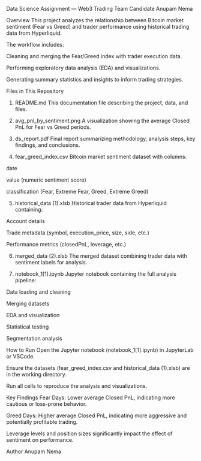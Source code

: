 Data Science Assignment — Web3 Trading Team
Candidate
Anupam Nema

Overview
This project analyzes the relationship between Bitcoin market sentiment (Fear vs Greed) and trader performance using historical trading data from Hyperliquid.

The workflow includes:

Cleaning and merging the Fear/Greed index with trader execution data.

Performing exploratory data analysis (EDA) and visualizations.

Generating summary statistics and insights to inform trading strategies.

Files in This Repository
1. README.md
This documentation file describing the project, data, and files.

2. avg_pnl_by_sentiment.png
A visualization showing the average Closed PnL for Fear vs Greed periods.

3. ds_report.pdf
Final report summarizing methodology, analysis steps, key findings, and conclusions.

4. fear_greed_index.csv
Bitcoin market sentiment dataset with columns:

date

value (numeric sentiment score)

classification (Fear, Extreme Fear, Greed, Extreme Greed)

5. historical_data (1).xlsb
Historical trader data from Hyperliquid containing:

Account details

Trade metadata (symbol, execution_price, size, side, etc.)

Performance metrics (closedPnL, leverage, etc.)

6. merged_data (2).xlsb
The merged dataset combining trader data with sentiment labels for analysis.

7. notebook_1[1].ipynb
Jupyter notebook containing the full analysis pipeline:

Data loading and cleaning

Merging datasets

EDA and visualization

Statistical testing

Segmentation analysis

How to Run
Open the Jupyter notebook (notebook_1[1].ipynb) in JupyterLab or VSCode.

Ensure the datasets (fear_greed_index.csv and historical_data (1).xlsb) are in the working directory.

Run all cells to reproduce the analysis and visualizations.

Key Findings
Fear Days: Lower average Closed PnL, indicating more cautious or loss-prone behavior.

Greed Days: Higher average Closed PnL, indicating more aggressive and potentially profitable trading.

Leverage levels and position sizes significantly impact the effect of sentiment on performance.

Author
Anupam Nema
